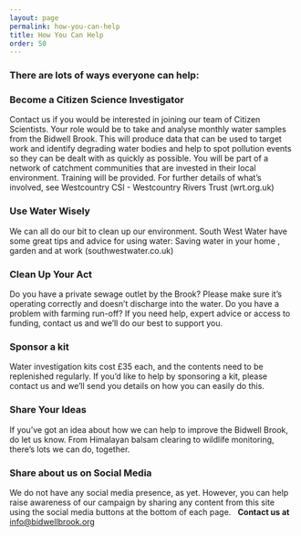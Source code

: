 ```yaml
---
layout: page
permalink: how-you-can-help
title: How You Can Help
order: 50
---
```


### There are lots of ways everyone can help:

### Become a Citizen Science Investigator

Contact us if you would be interested in joining our team of Citizen Scientists. Your role would be to take and analyse monthly water samples from the Bidwell Brook. This will produce data that can be used to target work and identify degrading water bodies and help to spot pollution events so they can be dealt with as quickly as possible. You will be part of a network of catchment communities that are invested in their local environment. Training will be provided. For further details of what’s involved, see Westcountry CSI - Westcountry Rivers Trust (wrt.org.uk)

### Use Water Wisely

We can all do our bit to clean up our environment. South West Water have some great tips and advice for using water: Saving water in your home , garden and at work (southwestwater.co.uk)

### Clean Up Your Act

Do you have a private sewage outlet by the Brook? Please make sure it’s operating correctly and doesn’t discharge into the water. Do you have a problem with farming run-off? If you need help, expert advice or access to funding, contact us and we’ll do our best to support you.

### Sponsor a kit

Water investigation kits cost £35 each, and the contents need to be replenished regularly. If you’d like to help by sponsoring a kit, please contact us and we’ll send you details on how you can easily do this.

### Share Your Ideas

If you’ve got an idea about how we can help to improve the Bidwell Brook, do let us know. From Himalayan balsam clearing to wildlife monitoring, there’s lots we can do, together.

### Share about us on Social Media

We do not have any social media presence, as yet. However, you can help raise awareness of our campaign by sharing any content from this site using the social media buttons at the bottom of each page.   **Contact us at** [info@bidwellbrook.org](mailto:info@bidwellbrook.org)